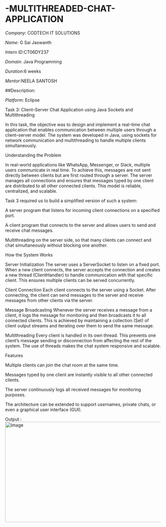 # -MULTITHREADED-CHAT-APPLICATION

*Company*: CODTECH IT SOLUTIONS

*Name*: G Sai Jaswanth

*Intern ID*:CT06DY237

*Domain*: Java Programming

*Duration*:6 weeks

*Mentor*:NEELA SANTOSH

##Description:

*Platform*: Eclipse

Task 3: Client–Server Chat Application using Java Sockets and Multithreading

In this task, the objective was to design and implement a real-time chat application that enables communication between multiple users through a client–server model. The system was developed in Java, using sockets for network communication and multithreading to handle multiple clients simultaneously.

Understanding the Problem

In real-world applications like WhatsApp, Messenger, or Slack, multiple users communicate in real time. To achieve this, messages are not sent directly between clients but are first routed through a server. The server manages all connections and ensures that messages typed by one client are distributed to all other connected clients. This model is reliable, centralized, and scalable.

Task 3 required us to build a simplified version of such a system:

A server program that listens for incoming client connections on a specified port.

A client program that connects to the server and allows users to send and receive chat messages.

Multithreading on the server side, so that many clients can connect and chat simultaneously without blocking one another.

How the System Works

Server Initialization
The server uses a ServerSocket to listen on a fixed port. When a new client connects, the server accepts the connection and creates a new thread (ClientHandler) to handle communication with that specific client. This ensures multiple clients can be served concurrently.

Client Connection
Each client connects to the server using a Socket. After connecting, the client can send messages to the server and receive messages from other clients via the server.

Message Broadcasting
Whenever the server receives a message from a client, it logs the message for monitoring and then broadcasts it to all connected clients. This is achieved by maintaining a collection (Set<PrintWriter>) of client output streams and iterating over them to send the same message.

Multithreading
Every client is handled in its own thread. This prevents one client’s message sending or disconnection from affecting the rest of the system. The use of threads makes the chat system responsive and scalable.

Features

Multiple clients can join the chat room at the same time.

Messages typed by one client are instantly visible to all other connected clients.

The server continuously logs all received messages for monitoring purposes.

The architecture can be extended to support usernames, private chats, or even a graphical user interface (GUI).

Output :
<img width="649" height="324" alt="Image" src="https://github.com/user-attachments/assets/1340d72b-d04b-4713-b5d4-1a2cb758cdc4" />
